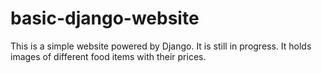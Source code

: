 # basic-django-website
This is a simple website powered by Django. It is still in progress. It holds images of different food items with their prices.
